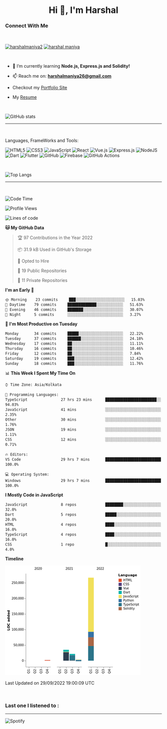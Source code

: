 <h1 align="center">Hi 👋, I'm Harshal</h1>

### Connect With Me

<br/>

 <p align="left">
<a href="https://twitter.com/harshalmaniya2" target="blank"><img align="center" src="https://raw.githubusercontent.com/rahuldkjain/github-profile-readme-generator/master/src/images/icons/Social/twitter.svg" alt="harshalmaniya2" height="30" width="40" /></a>
<a href="https://www.linkedin.com/in/harshal-maniya-74459a120/" target="blank"><img align="center" src="https://raw.githubusercontent.com/rahuldkjain/github-profile-readme-generator/master/src/images/icons/Social/linked-in-alt.svg" alt="harshal maniya" height="30" width="40" /></a>
</p>

 <br/>

- 🌱 I’m currently learning **Node.js, Express.js and Solidity!**

- 📫 Reach me on: **harshalmaniya26@gmail.com**

- Checkout my <a href="https://harshalmaniya.netlify.app/" target="blank"> Portfolio Site</a>
- My <a href="https://harshalmaniya.netlify.app/assets/Harshal_CV.f2fb748a.pdf" target="blank"> Resume</a>

  <br/>
![GitHub stats](https://github-readme-stats.vercel.app/api?username=harshal2608&show_icons=true&theme=dark&count_private=true)

---

 <br/>

Languages, FrameWorks and Tools:

<img alt="HTML5" src="https://img.shields.io/badge/html5%20-%23E34F26.svg?&style=for-the-badge&logo=html5&logoColor=white"/> <img alt="CSS3" src="https://img.shields.io/badge/css3%20-%231572B6.svg?&style=for-the-badge&logo=css3&logoColor=white"/> <img alt="JavaScript" src="https://img.shields.io/badge/javascript%20-%23323330.svg?&style=for-the-badge&logo=javascript&logoColor=%23F7DF1E"/> <img alt="React" src="https://img.shields.io/badge/react%20-%2320232a.svg?&style=for-the-badge&logo=react&logoColor=%2361DAFB"/> <img alt="Vue.js" src="https://img.shields.io/badge/vuejs%20-%2335495e.svg?&style=for-the-badge&logo=vue.js&logoColor=%234FC08D"/> <img alt="Express.js" src="https://img.shields.io/badge/express.js%20-%23404d59.svg?&style=for-the-badge"/> <img alt="NodeJS" src="https://img.shields.io/badge/node.js%20-%2343853D.svg?&style=for-the-badge&logo=node.js&logoColor=white"/> <img alt="Dart" src="https://img.shields.io/badge/dart-%230175C2.svg?&style=for-the-badge&logo=dart&logoColor=white"/> <img alt="Flutter" src="https://img.shields.io/badge/Flutter%20-%2302569B.svg?&style=for-the-badge&logo=Flutter&logoColor=white" /> <img alt="GitHub" src="https://img.shields.io/badge/github%20-%23121011.svg?&style=for-the-badge&logo=github&logoColor=white"/> <img alt="Firebase" src="https://img.shields.io/badge/firebase%20-%23039BE5.svg?&style=for-the-badge&logo=firebase"/> <img alt="GitHub Actions" src="https://img.shields.io/badge/github%20actions%20-%232671E5.svg?&style=for-the-badge&logo=github%20actions&logoColor=white"/>

 <br/>

![Top Langs](https://github-readme-stats.vercel.app/api/top-langs/?username=harshal2608)

---

 <br/>

<!--START_SECTION:waka-->
![Code Time](http://img.shields.io/badge/Code%20Time-1%2C239%20hrs%2042%20mins-blue)

![Profile Views](http://img.shields.io/badge/Profile%20Views-1-blue)

![Lines of code](https://img.shields.io/badge/From%20Hello%20World%20I%27ve%20Written-327%20Thousand%20lines%20of%20code-blue)

**🐱 My GitHub Data** 

> 🏆 97 Contributions in the Year 2022
 > 
> 📦 31.9 kB Used in GitHub's Storage 
 > 
> 💼 Opted to Hire
 > 
> 📜 19 Public Repositories 
 > 
> 🔑 11 Private Repositories  
 > 
**I'm an Early 🐤** 

```text
🌞 Morning    23 commits     ███░░░░░░░░░░░░░░░░░░░░░░   15.03% 
🌆 Daytime    79 commits     █████████████░░░░░░░░░░░░   51.63% 
🌃 Evening    46 commits     ███████░░░░░░░░░░░░░░░░░░   30.07% 
🌙 Night      5 commits      ░░░░░░░░░░░░░░░░░░░░░░░░░   3.27%

```
📅 **I'm Most Productive on Tuesday** 

```text
Monday       34 commits     █████░░░░░░░░░░░░░░░░░░░░   22.22% 
Tuesday      37 commits     ██████░░░░░░░░░░░░░░░░░░░   24.18% 
Wednesday    17 commits     ██░░░░░░░░░░░░░░░░░░░░░░░   11.11% 
Thursday     16 commits     ██░░░░░░░░░░░░░░░░░░░░░░░   10.46% 
Friday       12 commits     ██░░░░░░░░░░░░░░░░░░░░░░░   7.84% 
Saturday     19 commits     ███░░░░░░░░░░░░░░░░░░░░░░   12.42% 
Sunday       18 commits     ███░░░░░░░░░░░░░░░░░░░░░░   11.76%

```


📊 **This Week I Spent My Time On** 

```text
⌚︎ Time Zone: Asia/Kolkata

💬 Programming Languages: 
TypeScript               27 hrs 23 mins      ███████████████████████░░   94.03% 
JavaScript               41 mins             ░░░░░░░░░░░░░░░░░░░░░░░░░   2.35% 
Other                    30 mins             ░░░░░░░░░░░░░░░░░░░░░░░░░   1.76% 
JSON                     19 mins             ░░░░░░░░░░░░░░░░░░░░░░░░░   1.11% 
CSS                      12 mins             ░░░░░░░░░░░░░░░░░░░░░░░░░   0.71%

🔥 Editors: 
VS Code                  29 hrs 7 mins       █████████████████████████   100.0%

💻 Operating System: 
Windows                  29 hrs 7 mins       █████████████████████████   100.0%

```

**I Mostly Code in JavaScript** 

```text
JavaScript               8 repos             ████████░░░░░░░░░░░░░░░░░   32.0% 
Dart                     5 repos             █████░░░░░░░░░░░░░░░░░░░░   20.0% 
HTML                     4 repos             ████░░░░░░░░░░░░░░░░░░░░░   16.0% 
TypeScript               4 repos             ████░░░░░░░░░░░░░░░░░░░░░   16.0% 
CSS                      1 repo              █░░░░░░░░░░░░░░░░░░░░░░░░   4.0%

```


**Timeline**

![Chart not found](https://raw.githubusercontent.com/harshal2608/harshal2608/master/charts/bar_graph.png) 


 Last Updated on 29/09/2022 19:00:09 UTC
<!--END_SECTION:waka-->

 <br/>

### Last one I listened to :

---

![Spotify](https://novatorem-seven-psi.vercel.app/api/spotify)
